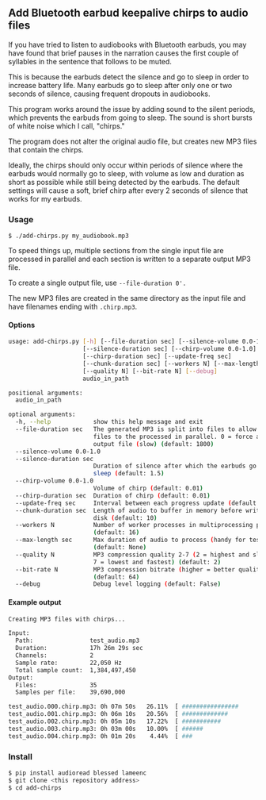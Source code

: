 ## Add Bluetooth earbud keepalive chirps to audio files

If you have tried to listen to audiobooks with Bluetooth earbuds, you may have found that brief pauses in the narration causes the first couple of syllables in the sentence that follows to be muted.

This is because the earbuds detect the silence and go to sleep in order to increase battery life. Many earbuds go to sleep after only one or two seconds of silence, causing frequent dropouts in audiobooks.

This program works around the issue by adding sound to the silent periods, which prevents the earbuds from going to sleep. The sound is short bursts of white noise which I call, "chirps."

The program does not alter the original audio file, but creates new MP3 files that contain the chirps.

Ideally, the chirps should only occur within periods of silence where the earbuds would normally go to sleep, with volume as low and duration as short as possible while still being detected by the earbuds. The default settings will cause a soft, brief chirp after every 2 seconds of silence that works for my earbuds.

### Usage

```
$ ./add-chirps.py my_audiobook.mp3
```

To speed things up, multiple sections from the single input file are processed in parallel and each section is written to a separate output MP3 file.

To create a single output file, use `--file-duration 0'.`

The new MP3 files are created in the same directory as the input file and have filenames ending with `.chirp.mp3`.

#### Options

```bash
usage: add-chirps.py [-h] [--file-duration sec] [--silence-volume 0.0-1.0]
                     [--silence-duration sec] [--chirp-volume 0.0-1.0]
                     [--chirp-duration sec] [--update-freq sec]
                     [--chunk-duration sec] [--workers N] [--max-length sec]
                     [--quality N] [--bit-rate N] [--debug]
                     audio_in_path

positional arguments:
  audio_in_path

optional arguments:
  -h, --help            show this help message and exit
  --file-duration sec   The generated MP3 is split into files to allow the
                        files to the processed in parallel. 0 = force a single
                        output file (slow) (default: 1800)
  --silence-volume 0.0-1.0
  --silence-duration sec
                        Duration of silence after which the earbuds go to
                        sleep (default: 1.5)
  --chirp-volume 0.0-1.0
                        Volume of chirp (default: 0.01)
  --chirp-duration sec  Duration of chirp (default: 0.01)
  --update-freq sec     Interval between each progress update (default: 1.0)
  --chunk-duration sec  Length of audio to buffer in memory before write to
                        disk (default: 10)
  --workers N           Number of worker processes in multiprocessing pool
                        (default: 16)
  --max-length sec      Max duration of audio to process (handy for testing)
                        (default: None)
  --quality N           MP3 compression quality 2-7 (2 = highest and slowest,
                        7 = lowest and fastest) (default: 2)
  --bit-rate N          MP3 compression bitrate (higher = better quality)
                        (default: 64)
  --debug               Debug level logging (default: False)
```

#### Example output

```bash
Creating MP3 files with chirps...

Input:
  Path:                test_audio.mp3
  Duration:            17h 26m 29s sec
  Channels:            2
  Sample rate:         22,050 Hz
  Total sample count:  1,384,497,450
Output:
  Files:               35
  Samples per file:    39,690,000

test_audio.000.chirp.mp3: 0h 07m 50s   26.11%  [ ################                      ]
test_audio.001.chirp.mp3: 0h 06m 10s   20.56%  [ #############                         ]
test_audio.002.chirp.mp3: 0h 05m 10s   17.22%  [ ###########                           ]
test_audio.003.chirp.mp3: 0h 03m 00s   10.00%  [ ######                                ]
test_audio.004.chirp.mp3: 0h 01m 20s    4.44%  [ ###                                   ]
```

### Install

```bash
$ pip install audioread blessed lameenc
$ git clone <this repository address>
$ cd add-chirps
```
